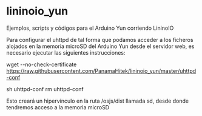 # lininoio_yun
Ejemplos, scripts y códigos para el Arduino Yun corriendo LininoIO

Para configurar el uhttpd de tal forma que podamos acceder a los ficheros alojados en la memoria microSD del Arduino Yun
desde el servidor web, es necesario ejecutar las siguientes instrucciones:

wget --no-check-certificate https://raw.githubusercontent.com/PanamaHitek/lininoio_yun/master/uhttpd-conf

sh uhttpd-conf
rm uhttpd-conf

Esto creará un hipervínculo en la ruta /osjs/dist llamada sd, desde donde tendremos acceso a la memoria microSD
